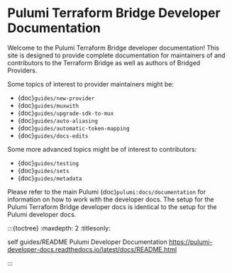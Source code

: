# Pulumi Terraform Bridge Developer Documentation

Welcome to the Pulumi Terraform Bridge developer documentation! This site is designed to provide
complete documentation for maintainers of and contributors to the Terraform Bridge as well as authors of Bridged Providers.

Some topics of interest to provider maintainers might be:

- {doc}`guides/new-provider`
- {doc}`guides/muxwith`
- {doc}`guides/upgrade-sdk-to-mux`
- {doc}`guides/auto-aliasing`
- {doc}`guides/automatic-token-mapping`
- {doc}`guides/docs-edits`


Some more advanced topics might be of interest to contributors:

- {doc}`guides/testing`
- {doc}`guides/sets`
- {doc}`guides/metadata`


Please refer to the main Pulumi {doc}`pulumi:docs/documentation` for information on how to work with the developer docs. The setup for the Pulumi Terraform Bridge developer docs is identical to the setup for the Pulumi developer docs.

:::{toctree}
:maxdepth: 2
:titlesonly:

self
guides/README
Pulumi Developer Documentation <https://pulumi-developer-docs.readthedocs.io/latest/docs/README.html>

:::